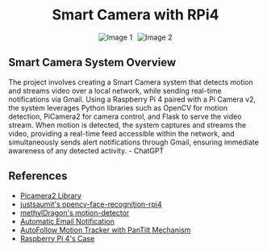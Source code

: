 <h1 style="text-align: center;">Smart Camera with RPi4</h1>

<div style="display: flex; justify-content: center; align-items: center;">
  <img src="image1.jpg" alt="Image 1" style="margin-right: 10px;">
  <img src="image2.jpg" alt="Image 2">
</div>

<h2>Smart Camera System Overview</h2>
<p>
  The project involves creating a Smart Camera system that detects motion and streams video over a local network, while sending real-time notifications via Gmail. Using a Raspberry Pi 4 paired with a Pi Camera v2, the system leverages Python libraries such as OpenCV for motion detection, PiCamera2 for camera control, and Flask to serve the video stream. When motion is detected, the system captures and streams the video, providing a real-time feed accessible within the network, and simultaneously sends alert notifications through Gmail, ensuring immediate awareness of any detected activity. - ChatGPT
</p>

<h2>References</h2>
<ul>
  <li><a href="https://github.com/raspberrypi/picamera2">Picamera2 Library</a></li>
  <li><a href="https://github.com/justsaumit/opencv-face-recognition-rpi4">justsaumit's opencv-face-recognition-rpi4</a></li>
  <li><a href="https://github.com/methylDragon/opencv-motion-detector/">methylDragon's motion-detector</a></li>
  <li><a href="https://medium.com/@bergamasco.florian/yolo-raspberry-pi-how-to-create-a-smart-camera-3f7783420751"> Automatic Email Notification</a></li>
  <li><a href="https://www.youtube.com/watch?v=T_892SKVNf4">AutoFollow Motion Tracker with PanTilt Mechanism</a></li>
  <li><a href="https://www.the-diy-life.com/how-to-design-a-pi-case-for-laser-cutting-in-depth-tutorial/">Raspberry Pi 4's Case</a></li>
</ul>
